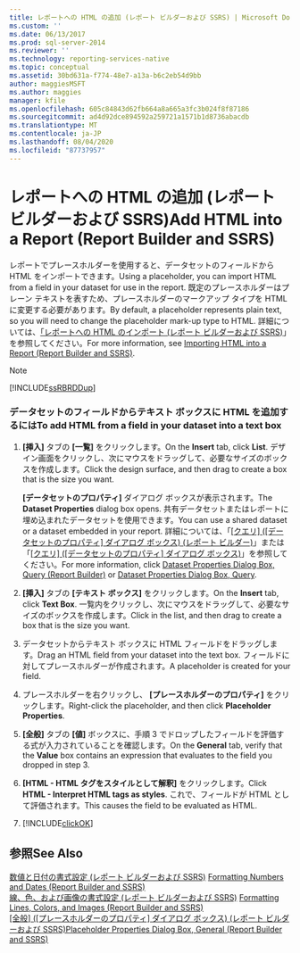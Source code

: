 ```yaml
---
title: レポートへの HTML の追加 (レポート ビルダーおよび SSRS) | Microsoft Docs
ms.custom: ''
ms.date: 06/13/2017
ms.prod: sql-server-2014
ms.reviewer: ''
ms.technology: reporting-services-native
ms.topic: conceptual
ms.assetid: 30bd631a-f774-48e7-a13a-b6c2eb54d9bb
author: maggiesMSFT
ms.author: maggies
manager: kfile
ms.openlocfilehash: 605c84843d62fb664a8a665a3fc3b024f8f87186
ms.sourcegitcommit: ad4d92dce894592a259721a1571b1d8736abacdb
ms.translationtype: MT
ms.contentlocale: ja-JP
ms.lasthandoff: 08/04/2020
ms.locfileid: "87737957"
---
```

# <a name="add-html-into-a-report-report-builder-and-ssrs"></a><span data-ttu-id="ab341-102">レポートへの HTML の追加 (レポート ビルダーおよび SSRS)</span><span class="sxs-lookup"><span data-stu-id="ab341-102">Add HTML into a Report (Report Builder and SSRS)</span></span>
  <span data-ttu-id="ab341-103">レポートでプレースホルダーを使用すると、データセットのフィールドから HTML をインポートできます。</span><span class="sxs-lookup"><span data-stu-id="ab341-103">Using a placeholder, you can import HTML from a field in your dataset for use in the report.</span></span> <span data-ttu-id="ab341-104">既定のプレースホルダーはプレーン テキストを表すため、プレースホルダーのマークアップ タイプを HTML に変更する必要があります。</span><span class="sxs-lookup"><span data-stu-id="ab341-104">By default, a placeholder represents plain text, so you will need to change the placeholder mark-up type to HTML.</span></span> <span data-ttu-id="ab341-105">詳細については、[「レポートへの HTML のインポート &#40;レポート ビルダーおよび SSRS&#41;](importing-html-into-a-report-report-builder-and-ssrs.md)」を参照してください。</span><span class="sxs-lookup"><span data-stu-id="ab341-105">For more information, see [Importing HTML into a Report &#40;Report Builder and SSRS&#41;](importing-html-into-a-report-report-builder-and-ssrs.md).</span></span>  
  
> [!NOTE]  
>  [!INCLUDE[ssRBRDDup](../../includes/ssrbrddup-md.md)]  
  
### <a name="to-add-html-from-a-field-in-your-dataset-into-a-text-box"></a><span data-ttu-id="ab341-106">データセットのフィールドからテキスト ボックスに HTML を追加するには</span><span class="sxs-lookup"><span data-stu-id="ab341-106">To add HTML from a field in your dataset into a text box</span></span>  
  
1.  <span data-ttu-id="ab341-107">**[挿入]** タブの **[一覧]** をクリックします。</span><span class="sxs-lookup"><span data-stu-id="ab341-107">On the **Insert** tab, click **List**.</span></span> <span data-ttu-id="ab341-108">デザイン画面をクリックし、次にマウスをドラッグして、必要なサイズのボックスを作成します。</span><span class="sxs-lookup"><span data-stu-id="ab341-108">Click the design surface, and then drag to create a box that is the size you want.</span></span>  
  
     <span data-ttu-id="ab341-109">**[データセットのプロパティ]** ダイアログ ボックスが表示されます。</span><span class="sxs-lookup"><span data-stu-id="ab341-109">The **Dataset Properties** dialog box opens.</span></span> <span data-ttu-id="ab341-110">共有データセットまたはレポートに埋め込まれたデータセットを使用できます。</span><span class="sxs-lookup"><span data-stu-id="ab341-110">You can use a shared dataset or a dataset embedded in your report.</span></span> <span data-ttu-id="ab341-111">詳細については、「[[クエリ] ([データセットのプロパティ] ダイアログ ボックス) &#40;レポート ビルダー&#41;](../report-data/dataset-properties-dialog-box-query-report-builder.md)」または「[[クエリ] ([データセットのプロパティ] ダイアログ ボックス)](../dataset-properties-dialog-box-query.md)」を参照してください。</span><span class="sxs-lookup"><span data-stu-id="ab341-111">For more information, click [Dataset Properties Dialog Box, Query &#40;Report Builder&#41;](../report-data/dataset-properties-dialog-box-query-report-builder.md) or [Dataset Properties Dialog Box, Query](../dataset-properties-dialog-box-query.md).</span></span>  
  
2.  <span data-ttu-id="ab341-112">**[挿入]** タブの **[テキスト ボックス]** をクリックします。</span><span class="sxs-lookup"><span data-stu-id="ab341-112">On the **Insert** tab, click **Text Box**.</span></span> <span data-ttu-id="ab341-113">一覧内をクリックし、次にマウスをドラッグして、必要なサイズのボックスを作成します。</span><span class="sxs-lookup"><span data-stu-id="ab341-113">Click in the list, and then drag to create a box that is the size you want.</span></span>  
  
3.  <span data-ttu-id="ab341-114">データセットからテキスト ボックスに HTML フィールドをドラッグします。</span><span class="sxs-lookup"><span data-stu-id="ab341-114">Drag an HTML field from your dataset into the text box.</span></span> <span data-ttu-id="ab341-115">フィールドに対してプレースホルダーが作成されます。</span><span class="sxs-lookup"><span data-stu-id="ab341-115">A placeholder is created for your field.</span></span>  
  
4.  <span data-ttu-id="ab341-116">プレースホルダーを右クリックし、 **[プレースホルダーのプロパティ]** をクリックします。</span><span class="sxs-lookup"><span data-stu-id="ab341-116">Right-click the placeholder, and then click **Placeholder Properties**.</span></span>  
  
5.  <span data-ttu-id="ab341-117">**[全般]** タブの **[値]** ボックスに、手順 3 でドロップしたフィールドを評価する式が入力されていることを確認します。</span><span class="sxs-lookup"><span data-stu-id="ab341-117">On the **General** tab, verify that the **Value** box contains an expression that evaluates to the field you dropped in step 3.</span></span>  
  
6.  <span data-ttu-id="ab341-118">**[HTML - HTML タグをスタイルとして解釈]** をクリックします。</span><span class="sxs-lookup"><span data-stu-id="ab341-118">Click **HTML - Interpret HTML tags as styles**.</span></span> <span data-ttu-id="ab341-119">これで、フィールドが HTML として評価されます。</span><span class="sxs-lookup"><span data-stu-id="ab341-119">This causes the field to be evaluated as HTML.</span></span>  
  
7.  [!INCLUDE[clickOK](../../includes/clickok-md.md)]  
  
## <a name="see-also"></a><span data-ttu-id="ab341-120">参照</span><span class="sxs-lookup"><span data-stu-id="ab341-120">See Also</span></span>  
 <span data-ttu-id="ab341-121">[数値と日付の書式設定 &#40;レポート ビルダーおよび SSRS&#41;](formatting-numbers-and-dates-report-builder-and-ssrs.md) </span><span class="sxs-lookup"><span data-stu-id="ab341-121">[Formatting Numbers and Dates &#40;Report Builder and SSRS&#41;](formatting-numbers-and-dates-report-builder-and-ssrs.md) </span></span>  
 <span data-ttu-id="ab341-122">[線、色、および画像の書式設定 &#40;レポート ビルダーおよび SSRS&#41;](images-report-builder-and-ssrs.md) </span><span class="sxs-lookup"><span data-stu-id="ab341-122">[Formatting Lines, Colors, and Images &#40;Report Builder and SSRS&#41;](images-report-builder-and-ssrs.md) </span></span>  
 <span data-ttu-id="ab341-123">[[全般] ([プレースホルダーのプロパティ] ダイアログ ボックス) &#40;レポート ビルダーおよび SSRS&#41;](../placeholder-properties-dialog-box-general-report-builder-and-ssrs.md)</span><span class="sxs-lookup"><span data-stu-id="ab341-123">[Placeholder Properties Dialog Box, General &#40;Report Builder and SSRS&#41;](../placeholder-properties-dialog-box-general-report-builder-and-ssrs.md)</span></span>  
  
  
